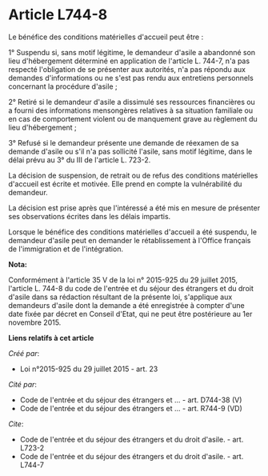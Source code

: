 # Article L744-8

Le bénéfice des conditions matérielles d'accueil peut être : 

1° Suspendu si, sans motif légitime, le demandeur d'asile a abandonné son lieu d'hébergement déterminé en application de
l'article L. 744-7, n'a pas respecté l'obligation de se présenter aux autorités, n'a pas répondu aux demandes d'informations
ou ne s'est pas rendu aux entretiens personnels concernant la procédure d'asile ; 

2° Retiré si le demandeur d'asile a dissimulé ses ressources financières ou a fourni des informations mensongères relatives à
sa situation familiale ou en cas de comportement violent ou de manquement grave au règlement du lieu d'hébergement ; 

3° Refusé si le demandeur présente une demande de réexamen de sa demande d'asile ou s'il n'a pas sollicité l'asile, sans
motif légitime, dans le délai prévu au 3° du III de l'article L. 723-2.

La décision de suspension, de retrait ou de refus des conditions matérielles d'accueil est écrite et motivée. Elle prend en
compte la vulnérabilité du demandeur. 

La décision est prise après que l'intéressé a été mis en mesure de présenter ses observations écrites dans les délais
impartis. 

Lorsque le bénéfice des conditions matérielles d'accueil a été suspendu, le demandeur d'asile peut en demander le
rétablissement à l'Office français de l'immigration et de l'intégration.

**Nota:**

Conformément à l'article 35 V de la loi n° 2015-925 du 29 juillet 2015, l'article L. 744-8 du code de l'entrée et du séjour
des étrangers et du droit d'asile dans sa rédaction résultant de la présente loi, s'applique aux demandeurs d'asile dont la
demande a été enregistrée à compter d'une date fixée par décret en Conseil d'Etat, qui ne peut être postérieure au 1er
novembre 2015.

**Liens relatifs à cet article**

_Créé par_:

  - Loi n°2015-925 du 29 juillet 2015 - art. 23

_Cité par_:

  - Code de l'entrée et du séjour des étrangers et ... - art. D744-38 (V)
  - Code de l'entrée et du séjour des étrangers et ... - art. R744-9 (VD)

_Cite_:

  - Code de l'entrée et du séjour des étrangers et du droit d'asile. - art. L723-2
  - Code de l'entrée et du séjour des étrangers et du droit d'asile. - art. L744-7
